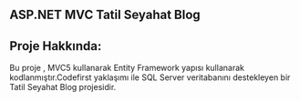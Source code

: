 ASP.NET MVC Tatil Seyahat Blog 
------------------------------------

Proje Hakkında:
----------------------
Bu proje , MVC5 kullanarak Entity Framework yapısı kullanarak kodlanmıştır.Codefirst yaklaşımı ile SQL Server veritabanını destekleyen bir Tatil Seyahat Blog projesidir.

